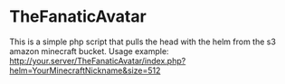 TheFanaticAvatar
================
This is a simple php script that pulls the head with the helm from the s3 amazon minecraft bucket. 
Usage example: 
http://your.server/TheFanaticAvatar/index.php?helm=YourMinecraftNickname&size=512
